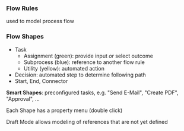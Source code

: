 ### Flow Rules
used to model process flow

### Flow Shapes
- Task
    - Assignment (green): provide input _or_ select outcome
    - Subprocess (blue): reference to another flow rule
    - Utility (yellow): automated action
- Decision: automated step to determine following path
- Start, End, Connector

__Smart Shapes__: preconfigured tasks, e.g. "Send E-Mail", "Create PDF", "Approval", ...

Each Shape has a property menu (double click)

Draft Mode allows modeling of references that are not yet defined
